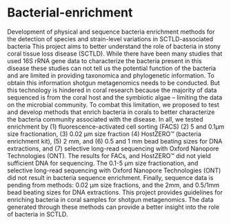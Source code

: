# Bacterial-enrichment
  Development of physical and sequence bacteria enrichment methods for the detection of species and strain-level variations in SCTLD-associated bacteria
    This project aims to better understand the role of bacteria in stony coral tissue loss disease (SCTLD). While there have been many studies that used 16S rRNA gene data to characterize the bacteria present in this disease these studies can not tell us the potential function of the bacteria and are limited in providing taxonomica and phylogenetic information. To obtain this information shotgun metagenomics needs to be conducted. But this technology is hindered in coral research because the majority of data sequenced is from the coral host and the symbiotic algae – limiting the data on the microbial community. To combat this limitation, we proposed to test and develop methods that enrich bacteria in corals to better characterize the bacteria community associated with the disease. In all, we tested enrichment by (1) fluorescence-activated cell sorting (FACS) (2)  5 and 0.1µm  size fractionation, (3) 0.02 µm size fraction (4) HostZERO™ (bacteria enrichment kit), (5) 2 mm, and (6) 0.5 and 1 mm bead beating sizes for DNA extractions, and (7) selective long-read sequencing with Oxford Nanopore Technologies (ONT). The results for FACs, and HostZERO™ did not yield sufficient DNA for sequencing. The 0.1-5 µm size fractionation, and selective long-read sequencing with Oxford Nanopore Technologies (ONT) did not result in bacteria sequence enrichment. Finally, sequence data is pending from methods: 0.02 µm size fractions, and the 2mm, and 0.5/1mm bead beating sizes for DNA extractions. This project provides guidelines for enriching bacteria in coral samples for shotgun metagenomics. The data generated through these methods can provide a better insight into the role of bacteria in SCTLD.

